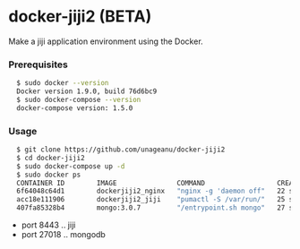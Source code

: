 # docker-jiji2 (BETA)

Make a jiji application environment using the Docker.

### Prerequisites
```sh
  $ sudo docker --version
  Docker version 1.9.0, build 76d6bc9
  $ sudo docker-compose --version
  docker-compose version: 1.5.0
```

### Usage

```sh
  $ git clone https://github.com/unageanu/docker-jiji2
  $ cd docker-jiji2
  $ sudo docker-compose up -d
  $ sudo docker ps
  CONTAINER ID        IMAGE               COMMAND                  CREATED              STATUS              PORTS                      NAMES
  6f64048c64d1        dockerjiji2_nginx   "nginx -g 'daemon off"   22 seconds ago      Up 18 seconds           80/tcp, 0.0.0.0:8443->443/tcp   jiji_nginx
  acc18e111906        dockerjiji2_jiji    "pumactl -S /var/run/"   25 seconds ago      Up 22 seconds           8080/tcp                        jiji_jiji
  407fa85328b4        mongo:3.0.7         "/entrypoint.sh mongo"   27 seconds ago      Up 25 seconds           0.0.0.0:27018->27017/tcp        jiji_mongodb
```

- port 8443  .. jiji
- port 27018 .. mongodb
